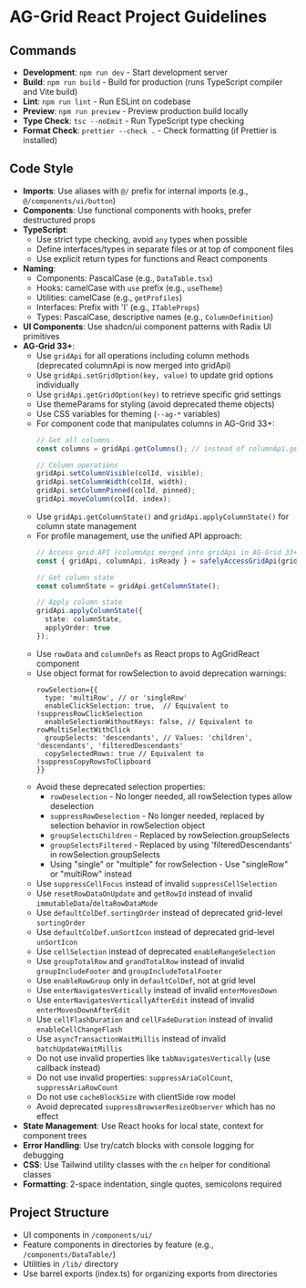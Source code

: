 # AG-Grid React Project Guidelines

## Commands
- **Development**: `npm run dev` - Start development server
- **Build**: `npm run build` - Build for production (runs TypeScript compiler and Vite build) 
- **Lint**: `npm run lint` - Run ESLint on codebase
- **Preview**: `npm run preview` - Preview production build locally
- **Type Check**: `tsc --noEmit` - Run TypeScript type checking
- **Format Check**: `prettier --check .` - Check formatting (if Prettier is installed)

## Code Style
- **Imports**: Use aliases with `@/` prefix for internal imports (e.g., `@/components/ui/button`)
- **Components**: Use functional components with hooks, prefer destructured props
- **TypeScript**: 
  - Use strict type checking, avoid `any` types when possible
  - Define interfaces/types in separate files or at top of component files
  - Use explicit return types for functions and React components
- **Naming**:
  - Components: PascalCase (e.g., `DataTable.tsx`)
  - Hooks: camelCase with `use` prefix (e.g., `useTheme`)
  - Utilities: camelCase (e.g., `getProfiles`)
  - Interfaces: Prefix with 'I' (e.g., `ITableProps`)
  - Types: PascalCase, descriptive names (e.g., `ColumnDefinition`)
- **UI Components**: Use shadcn/ui component patterns with Radix UI primitives
- **AG-Grid 33+**: 
  - Use `gridApi` for all operations including column methods (deprecated columnApi is now merged into gridApi)
  - Use `gridApi.setGridOption(key, value)` to update grid options individually
  - Use `gridApi.getGridOption(key)` to retrieve specific grid settings
  - Use themeParams for styling (avoid deprecated theme objects)
  - Use CSS variables for theming (`--ag-*` variables)
  - For component code that manipulates columns in AG-Grid 33+:
    ```typescript
    // Get all columns
    const columns = gridApi.getColumns(); // instead of columnApi.getAllColumns()
    
    // Column operations
    gridApi.setColumnVisible(colId, visible);
    gridApi.setColumnWidth(colId, width);
    gridApi.setColumnPinned(colId, pinned);
    gridApi.moveColumn(colId, index);
    ```
  - Use `gridApi.getColumnState()` and `gridApi.applyColumnState()` for column state management
  - For profile management, use the unified API approach:
    ```typescript
    // Access grid API (columnApi merged into gridApi in AG-Grid 33+)
    const { gridApi, columnApi, isReady } = safelyAccessGridApi(gridRef);
    
    // Get column state
    const columnState = gridApi.getColumnState();
    
    // Apply column state
    gridApi.applyColumnState({
      state: columnState,
      applyOrder: true
    });
    ```
  - Use `rowData` and `columnDefs` as React props to AgGridReact component
  - Use object format for rowSelection to avoid deprecation warnings:
    ```tsx
    rowSelection={{
      type: 'multiRow', // or 'singleRow'
      enableClickSelection: true,  // Equivalent to !suppressRowClickSelection
      enableSelectionWithoutKeys: false, // Equivalent to rowMultiSelectWithClick
      groupSelects: 'descendants', // Values: 'children', 'descendants', 'filteredDescendants'
      copySelectedRows: true // Equivalent to !suppressCopyRowsToClipboard
    }}
    ```
  - Avoid these deprecated selection properties:
    - `rowDeselection` - No longer needed, all rowSelection types allow deselection
    - `suppressRowDeselection` - No longer needed, replaced by selection behavior in rowSelection object
    - `groupSelectsChildren` - Replaced by rowSelection.groupSelects
    - `groupSelectsFiltered` - Replaced by using 'filteredDescendants' in rowSelection.groupSelects
    - Using "single" or "multiple" for rowSelection - Use "singleRow" or "multiRow" instead
  - Use `suppressCellFocus` instead of invalid `suppressCellSelection`
  - Use `resetRowDataOnUpdate` and `getRowId` instead of invalid `immutableData`/`deltaRowDataMode`
  - Use `defaultColDef.sortingOrder` instead of deprecated grid-level `sortingOrder`
  - Use `defaultColDef.unSortIcon` instead of deprecated grid-level `unSortIcon`
  - Use `cellSelection` instead of deprecated `enableRangeSelection`
  - Use `groupTotalRow` and `grandTotalRow` instead of invalid `groupIncludeFooter` and `groupIncludeTotalFooter`
  - Use `enableRowGroup` only in `defaultColDef`, not at grid level
  - Use `enterNavigatesVertically` instead of invalid `enterMovesDown`
  - Use `enterNavigatesVerticallyAfterEdit` instead of invalid `enterMovesDownAfterEdit`
  - Use `cellFlashDuration` and `cellFadeDuration` instead of invalid `enableCellChangeFlash`
  - Use `asyncTransactionWaitMillis` instead of invalid `batchUpdateWaitMillis`
  - Do not use invalid properties like `tabNavigatesVertically` (use callback instead)
  - Do not use invalid properties: `suppressAriaColCount`, `suppressAriaRowCount`
  - Do not use `cacheBlockSize` with clientSide row model
  - Avoid deprecated `suppressBrowserResizeObserver` which has no effect
- **State Management**: Use React hooks for local state, context for component trees
- **Error Handling**: Use try/catch blocks with console logging for debugging
- **CSS**: Use Tailwind utility classes with the `cn` helper for conditional classes
- **Formatting**: 2-space indentation, single quotes, semicolons required

## Project Structure
- UI components in `/components/ui/`
- Feature components in directories by feature (e.g., `/components/DataTable/`)
- Utilities in `/lib/` directory
- Use barrel exports (index.ts) for organizing exports from directories